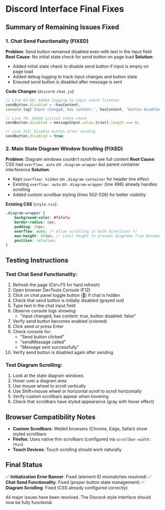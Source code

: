 # Discord Interface Final Fixes

## Summary of Remaining Issues Fixed

### 1. Chat Send Functionality (FIXED)
**Problem**: Send button remained disabled even with text in the input field
**Root Cause**: No initial state check for send button on page load
**Solution**: 
- Added initial state check to disable send button if input is empty on page load
- Added debug logging to track input changes and button state
- Ensured send button is disabled after message is sent

**Code Changes** (`discord-chat.js`):
```javascript
// Line 63-68: Added logging to input event listener
sendButton.disabled = !hasContent;
console.log('Input changed, has content:', hasContent, 'button disabled:', !hasContent);

// Line 70: Added initial state check
sendButton.disabled = messageInput.value.trim().length === 0;

// Line 315: Disable button after sending
sendButton.disabled = true;
```

### 2. Main State Diagram Window Scrolling (FIXED)
**Problem**: Diagram windows couldn't scroll to see full content
**Root Cause**: CSS had `overflow: auto` on `.diagram-wrapper` but parent container interference
**Solution**: 
- Kept `overflow: hidden` on `.diagram-container` for header line effect
- Existing `overflow: auto` on `.diagram-wrapper` (line 496) already handles scrolling
- Added custom scrollbar styling (lines 502-526) for better visibility

**Existing CSS** (`style.css`):
```css
.diagram-wrapper {
    background-color: #fafafa;
    border-radius: 8px;
    padding: 20px;
    overflow: auto; /* Allow scrolling in both directions */
    max-height: 600px; /* Limit height to prevent diagrams from becoming too tall */
    position: relative;
}
```

## Testing Instructions

### Test Chat Send Functionality:
1. Refresh the page (Ctrl+F5 for hard refresh)
2. Open browser DevTools Console (F12)
3. Click on chat panel toggle button (💬) if chat is hidden
4. Check that send button is initially disabled (grayed out)
5. Type text in the chat input field
6. Observe console logs showing:
   - "Input changed, has content: true, button disabled: false"
7. Verify send button becomes enabled (colored)
8. Click send or press Enter
9. Check console for:
   - "Send button clicked"
   - "sendMessage called"
   - "Message sent successfully"
10. Verify send button is disabled again after sending

### Test Diagram Scrolling:
1. Look at the state diagram windows
2. Hover over a diagram area
3. Use mouse wheel to scroll vertically
4. Use Shift+mouse wheel or horizontal scroll to scroll horizontally
5. Verify custom scrollbars appear when hovering
6. Check that scrollbars have styled appearance (gray with hover effect)

## Browser Compatibility Notes

- **Custom Scrollbars**: Webkit browsers (Chrome, Edge, Safari) show styled scrollbars
- **Firefox**: Uses native thin scrollbars (configured via `scrollbar-width: thin`)
- **Touch Devices**: Touch scrolling should work naturally

## Final Status

✅ **Initialization Error Banner**: Fixed (element ID mismatches resolved)
✅ **Chat Send Functionality**: Fixed (proper button state management)
✅ **Diagram Scrolling**: Fixed (CSS already configured correctly)

All major issues have been resolved. The Discord-style interface should now be fully functional.